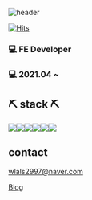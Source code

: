 
![header](https://capsule-render.vercel.app/api?type=waving&color=E3826C&height=250&section=header&text=Jimin%20Lee&fontSize=90&animation=fadeIn&fontAlignY=38&desc=%20&descAlignY=62&descAlign=62)

[![Hits](https://hits.seeyoufarm.com/api/count/incr/badge.svg?url=https%3A%2F%2Fgithub.com%2Fwlals2997&count_bg=%23E19FB6&title_bg=%23555555&icon=&icon_color=%23E7E7E7&title=hits&edge_flat=false)](https://hits.seeyoufarm.com)

### 💻 FE Developer
### 💻 2021.04 ~
## ⛏ stack ⛏
<img src="https://img.shields.io/badge/html-E34F26?style=for-the-badge&logo=html5&logoColor=white"><img src="https://img.shields.io/badge/css-1572B6?style=for-the-badge&logo=css3&logoColor=white"><img src="https://img.shields.io/badge/javascript-F7DF1E?style=for-the-badge&logo=javascript&logoColor=black"><img src="https://img.shields.io/badge/react-61DAFB?style=for-the-badge&logo=react&logoColor=black"><img src="https://img.shields.io/badge/github-181717?style=for-the-badge&logo=github&logoColor=white"><img src="https://img.shields.io/badge/bootstrap-7952B3?style=for-the-badge&logo=bootstrap&logoColor=white">


## contact

wlals2997@naver.com

[Blog](https://minidevlog.tistory.com/)
